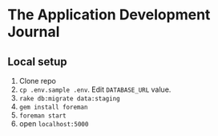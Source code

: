 # The Application Development Journal

## Local setup

1. Clone repo
2. `cp .env.sample .env`. Edit `DATABASE_URL` value.
4. `rake db:migrate data:staging`
3. `gem install foreman`
4. `foreman start`
5. open `localhost:5000`